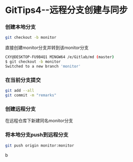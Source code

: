 # GitTips4--远程分支创建与同步

### 创建本地分支

```bash
git checkout -b monitor
```

直接创建monitor分支并转到该monitor分支

```bash
CXY@DESKTOP-FU9B4Q1 MINGW64 /e/Gitlab/md (master)
$ git checkout -b monitor
Switched to a new branch 'monitor'
```

### 在当前分支提交

```bash
git add --all
git commit -m "remarks"
```

### 创建远程分支

在远程仓库下新建同名monitor分支

### 将本地分支push到远程分支

```bash
git push origin monitor:monitor
```

b



